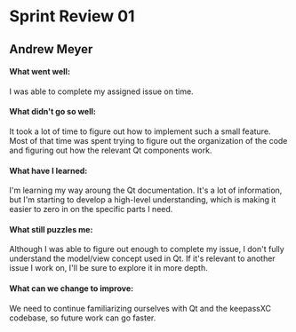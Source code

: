 # Sprint Review 01

## Andrew Meyer
#### What went well:
I was able to complete my assigned issue on time.
#### What didn't go so well:
It took a lot of time to figure out how to implement such a small feature. Most of that time was spent trying to figure out the organization of the code and figuring out how the relevant Qt components work.
#### What have I learned:
I'm learning my way aroung the Qt documentation. It's a lot of information, but I'm starting to develop a high-level understanding, which is making it easier to zero in on the specific parts I need.
#### What still puzzles me:
Although I was able to figure out enough to complete my issue, I don't fully understand the model/view concept used in Qt. If it's relevant to another issue I work on, I'll be sure to explore it in more depth.
#### What can we change to improve:
We need to continue familiarizing ourselves with Qt and the keepassXC codebase, so future work can go faster.
